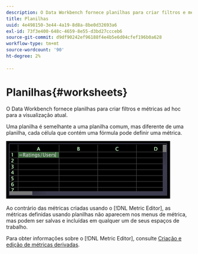 ```yaml
---
description: O Data Workbench fornece planilhas para criar filtros e métricas ad hoc para a visualização atual.
title: Planilhas
uuid: 4e498150-3e44-4a19-8d8a-8be0d32693a6
exl-id: 73f3e400-648c-4659-8e55-d3bd27ccceb6
source-git-commit: d9df90242ef96188f4e4b5e6d04cfef196b0a628
workflow-type: tm+mt
source-wordcount: '90'
ht-degree: 2%

---
```


# Planilhas{#worksheets}

O Data Workbench fornece planilhas para criar filtros e métricas ad hoc para a visualização atual.

Uma planilha é semelhante a uma planilha comum, mas diferente de uma planilha, cada célula que contém uma fórmula pode definir uma métrica.

![](assets/vis_Worksheet_TextAndFormula.png)

Ao contrário das métricas criadas usando o [!DNL Metric Editor], as métricas definidas usando planilhas não aparecem nos menus de métrica, mas podem ser salvas e incluídas em qualquer um de seus espaços de trabalho.

Para obter informações sobre o [!DNL Metric Editor], consulte [Criação e edição de métricas derivadas](../../../../home/c-get-started/c-admin-intrf/c-prof-mgr/c-drvd-mtrcs.md#concept-e41723b342a849309874b26232224a40).
